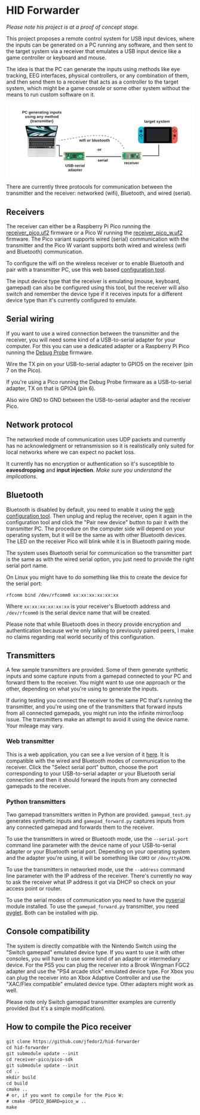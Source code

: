 # HID Forwarder

_Please note his project is at a proof of concept stage._

This project proposes a remote control system for USB input devices, where the inputs can be generated on a PC running any software, and then sent to the target system via a receiver that emulates a USB input device like a game controller or keyboard and mouse.

The idea is that the PC can generate the inputs using methods like eye tracking, EEG interfaces, physical controllers, or any combination of them, and then send them to a receiver that acts as a controller to the target system, which might be a game console or some other system without the means to run custom software on it.

![System architecture diagram](img/hid-forwarder.png)

There are currently three protocols for communication between the transmitter and the receiver: networked (wifi), Bluetooth, and wired (serial).

## Receivers

The receiver can either be a Raspberry Pi Pico running the [receiver_pico.uf2](receiver-pico/receiver_pico.uf2) firmware or a Pico W running the [receiver_pico_w.uf2](receiver-pico/receiver_pico_w.uf2) firmware. The Pico variant supports wired (serial) communication with the transmitter and the Pico W variant supports both wired and wireless (wifi and Bluetooth) communication.

To configure the wifi on the wireless receiver or to enable Bluetooth and pair with a transmitter PC, use this web based [configuration tool](https://www.jfedor.org/hid-receiver-config/).

The input device type that the receiver is emulating (mouse, keyboard, gamepad) can also be configured using this tool, but the receiver will also switch and remember the device type if it receives inputs for a different device type than it's currently configured to emulate.

## Serial wiring

If you want to use a wired connection between the transmitter and the receiver, you will need some kind of a USB-to-serial adapter for your computer. For this you can use a dedicated adapter or a Raspberry Pi Pico running the [Debug Probe](https://github.com/raspberrypi/debugprobe) firmware.

Wire the TX pin on your USB-to-serial adapter to GPIO5 on the receiver (pin 7 on the Pico).

If you're using a Pico running the Debug Probe firmware as a USB-to-serial adapter, TX on that is GPIO4 (pin 6).

Also wire GND to GND between the USB-to-serial adapter and the receiver Pico.

## Network protocol

The networked mode of communication uses UDP packets and currently has no acknowledgment or retransmission so it is realistically only suited for local networks where we can expect no packet loss.

It currently has no encryption or authentication so it's susceptible to **eavesdropping** and **input injection**. _Make sure you understand the implications._

## Bluetooth

Bluetooth is disabled by default, you need to enable it using the [web configuration tool](https://www.jfedor.org/hid-receiver-config/). Then unplug and replug the receiver, open it again in the configuration tool and click the "Pair new device" button to pair it with the transmitter PC. The procedure on the computer side will depend on your operating system, but it will be the same as with other Bluetooth devices. The LED on the receiver Pico will blink while it is in Bluetooth pairing mode.

The system uses Bluetooth serial for communication so the transmitter part is the same as with the wired serial option, you just need to provide the right serial port name.

On Linux you might have to do something like this to create the device for the serial port:
```
rfcomm bind /dev/rfcomm0 xx:xx:xx:xx:xx:xx
```
Where `xx:xx:xx:xx:xx:xx` is your receiver's Bluetooth address and `/dev/rfcomm0` is the serial device name that will be created.

Please note that while Bluetooth does in theory provide encryption and authentication because we're only talking to previously paired peers, I make no claims regarding real world security of this configuration.

## Transmitters

A few sample transmitters are provided. Some of them generate synthetic inputs and some capture inputs from a gamepad connected to your PC and forward them to the receiver. You might want to use one approach or the other, depending on what you're using to generate the inputs.

If during testing you connect the receiver to the same PC that's running the transmitter, and you're using one of the transmitters that forward inputs from all connected gamepads, you might run into the infinite mirror/loop issue. The transmitters make an attempt to avoid it using the device name. Your mileage may vary.

### Web transmitter

This is a web application, you can see a live version of it [here](https://www.jfedor.org/hid-transmitter/). It is compatible with the wired and Bluetooth modes of communication to the receiver. Click the "Select serial port" button, choose the port corresponding to your USB-to-serial adapter or your Bluetooth serial connection and then it should forward the inputs from any connected gamepads to the receiver.

### Python transmitters

Two gamepad transmitters written in Python are provided. `gamepad_test.py` generates synthetic inputs and `gamepad_forward.py` captures inputs from any connected gamepad and forwards them to the receiver.

To use the transmitters in wired or Bluetooth mode, use the `--serial-port` command line parameter with the device name of your USB-to-serial adapter or your Bluetooth serial port. Depending on your operating system and the adapter you're using, it will be something like `COM3` or `/dev/ttyACM0`.

To use the transmitters in networked mode, use the `--address` command line parameter with the IP address of the receiver. There's currently no way to ask the receiver what IP address it got via DHCP so check on your access point or router.

To use the serial modes of communication you need to have the [pyserial](https://github.com/pyserial/pyserial) module installed. To use the `gamepad_forward.py` transmitter, you need [pyglet](https://pyglet.org/). Both can be installed with pip.

## Console compatibility

The system is directly compatible with the Nintendo Switch using the "Switch gamepad" emulated device type. If you want to use it with other consoles, you will have to use some kind of an adapter or intermediary device. For the PS5 you can plug the receiver into a Brook Wingman FGC2 adapter and use the "PS4 arcade stick" emulated device type. For Xbox you can plug the receiver into an Xbox Adaptive Controller and use the "XAC/Flex compatible" emulated device type. Other adapters might work as well.

Please note only Switch gamepad transmitter examples are currently provided (but it's a simple modification).

## How to compile the Pico receiver

```
git clone https://github.com/jfedor2/hid-forwarder
cd hid-forwarder
git submodule update --init
cd receiver-pico/pico-sdk
git submodule update --init
cd ..
mkdir build
cd build
cmake ..
# or, if you want to compile for the Pico W:
# cmake -DPICO_BOARD=pico_w ..
make
```

